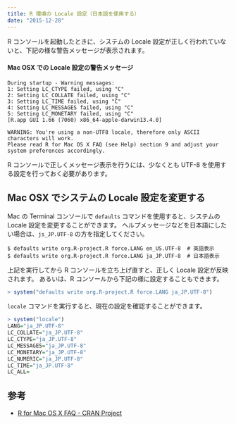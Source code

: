 ```yaml
---
title: R 環境の Locale 設定（日本語を使用する）
date: "2015-12-28"
---
```


R コンソールを起動したときに、システムの Locale 設定が正しく行われていないと、下記の様な警告メッセージが表示されます。

#### Mac OSX での Locale 設定の警告メッセージ

```
During startup - Warning messages:
1: Setting LC_CTYPE failed, using "C"
2: Setting LC_COLLATE failed, using "C"
3: Setting LC_TIME failed, using "C"
4: Setting LC_MESSAGES failed, using "C"
5: Setting LC_MONETARY failed, using "C"
[R.app GUI 1.66 (7060) x86_64-apple-darwin13.4.0]

WARNING: You're using a non-UTF8 locale, therefore only ASCII characters will work.
Please read R for Mac OS X FAQ (see Help) section 9 and adjust your system preferences accordingly.
```

R コンソールで正しくメッセージ表示を行うには、少なくとも UTF-8 を使用する設定を行っておく必要があります。


Mac OSX でシステムの Locale 設定を変更する
----

Mac の Terminal コンソールで `defaults` コマンドを使用すると、システムの Locale 設定を変更することができます。
ヘルプメッセージなどを日本語にしたい場合は、`js_JP.UTF-8` の方を指定してください。

```
$ defaults write org.R-project.R force.LANG en_US.UTF-8  # 英語表示
$ defaults write org.R-project.R force.LANG ja_JP.UTF-8  # 日本語表示
```

上記を実行してから R コンソールを立ち上げ直すと、正しく Locale 設定が反映されます。
あるいは、R コンソールから下記の様に設定することもできます。

```r
> system("defaults write org.R-project.R force.LANG ja_JP.UTF-8")
```

`locale` コマンドを実行すると、現在の設定を確認することができます。

```r
> system("locale")
LANG="ja_JP.UTF-8"
LC_COLLATE="ja_JP.UTF-8"
LC_CTYPE="ja_JP.UTF-8"
LC_MESSAGES="ja_JP.UTF-8"
LC_MONETARY="ja_JP.UTF-8"
LC_NUMERIC="ja_JP.UTF-8"
LC_TIME="ja_JP.UTF-8"
LC_ALL=
```


参考
----
* [R for Mac OS X FAQ - CRAN Project](https://cran.r-project.org/bin/macosx/RMacOSX-FAQ.html#Internationalization-of-the-R_002eapp)

